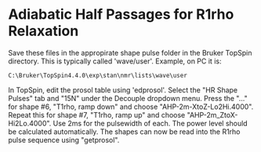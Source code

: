 # Adiabatic Half Passages for R1rho Relaxation

Save these files in the appropirate shape pulse folder in the Bruker TopSpin directory. This is typically called 'wave/user'. Example, on PC it is:

    C:\Bruker\TopSpin4.4.0\exp\stan\nmr\lists\wave\user

In TopSpin, edit the prosol table using 'edprosol'. Select the "HR Shape Pulses" tab and "15N" under the Decouple dropdown menu. Press the "..." for shape #6, "T1rho, ramp down" and choose "AHP-2m-XtoZ-Lo2Hi.4000". Repeat this for shape #7, "T1rho, ramp up" and choose "AHP-2m_ZtoX-Hi2Lo.4000". Use 2ms for the pulsewidth of each. The power level should be calculated automatically. The shapes can now be read into the R1rho pulse sequence using "getprosol". 
